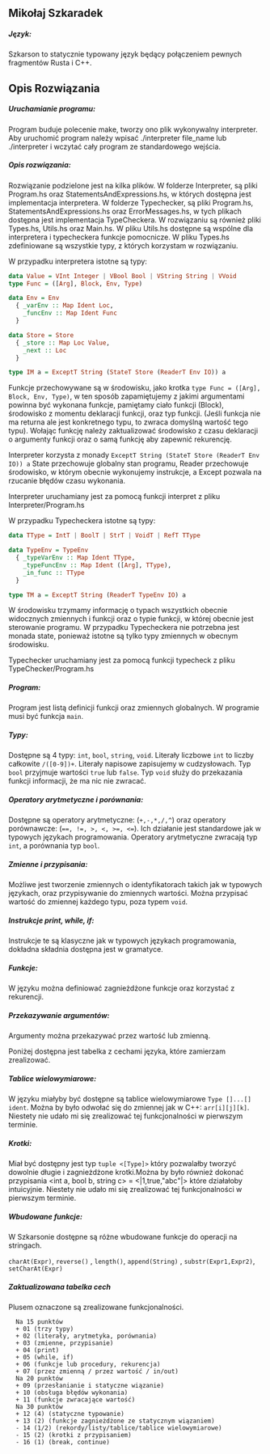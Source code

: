## Mikołaj Szkaradek

##### Język:

Szkarson to statycznie typowany język będący połączeniem pewnych fragmentów Rusta i C++.

## Opis Rozwiązania

##### Uruchamianie programu:

Program buduje polecenie make, tworzy ono plik wykonywalny interpreter. Aby uruchomić program należy wpisać ./interpreter file_name
lub
./interpreter                  i wczytać cały program ze standardowego wejścia. 

##### Opis rozwiązania:

Rozwiązanie podzielone jest na kilka plików. W folderze Interpreter, są pliki Program.hs oraz StatementsAndExpressions.hs, w których dostępna jest implementacja interpretera. W folderze Typechecker, są pliki Program.hs, StatementsAndExpressions.hs oraz ErrorMessages.hs, w tych plikach dostępna jest implementacja TypeCheckera. W rozwiązaniu są również pliki Types.hs, Utils.hs oraz Main.hs. W pliku Utils.hs dostępne są wspólne dla interpretera i typecheckera funkcje pomocnicze. W pliku Types.hs zdefiniowane są wszystkie typy, z których korzystam w rozwiązaniu. 

W przypadku interpretera istotne są typy:

```haskell
data Value = VInt Integer | VBool Bool | VString String | VVoid
type Func = ([Arg], Block, Env, Type)

data Env = Env
  { _varEnv :: Map Ident Loc,
    _funcEnv :: Map Ident Func
  }

data Store = Store
  { _store :: Map Loc Value,
    _next :: Loc
  }

type IM a = ExceptT String (StateT Store (ReaderT Env IO)) a
```

Funkcje przechowywane są w środowisku, jako krotka ``type Func = ([Arg], Block, Env, Type)``, w ten sposób zapamiętujemy z jakimi argumentami powinna być wykonana funkcje, pamiętamy ciało funkcji (Block), środowisko z momentu deklaracji funkcji, oraz typ funkcji. (Jeśli funkcja nie ma returna ale jest konkretnego typu, to zwraca domyślną wartość tego typu). Wołając funkcję należy zaktualizować środowisko z czasu deklaracji o argumenty funkcji oraz o samą funkcję aby zapewnić rekurencję.

Interpreter korzysta z monady `ExceptT String (StateT Store (ReaderT Env IO)) a` 
State przechowuje globalny stan programu, Reader przechowuje środowisko, w którym obecnie wykonujemy instrukcje, a Except pozwala na rzucanie błędów czasu wykonania.

Interpreter uruchamiany jest za pomocą funkcji interpret z pliku Interpreter/Program.hs

W przypadku Typecheckera istotne są typy:

```haskell
data TType = IntT | BoolT | StrT | VoidT | RefT TType

data TypeEnv = TypeEnv
  { _typeVarEnv :: Map Ident TType,
    _typeFuncEnv :: Map Ident ([Arg], TType),
    _in_func :: TType 
  }

type TM a = ExceptT String (ReaderT TypeEnv IO) a
```

W środowisku trzymamy informację o typach wszystkich obecnie widocznych zmiennych i funkcji oraz o typie funkcji, w której obecnie jest sterowanie programu. W przypadku Typecheckera nie potrzebna jest monada state, ponieważ istotne są tylko typy zmiennych w obecnym środowisku. 

Typechecker uruchamiany jest za pomocą funkcji  typecheck z pliku TypeChecker/Program.hs

##### Program:

Program jest listą definicji funkcji oraz zmiennych globalnych. W programie musi być funkcja `main`. 

##### Typy:

Dostępne są 4 typy: `int`, `bool`, `string`, `void`. Literały liczbowe `int` to liczby całkowite `/([0-9])+`. Literały napisowe zapisujemy w cudzysłowach. Typ `bool` przyjmuje wartości `true` lub `false`.  Typ `void` służy do przekazania funkcji informacji, że ma nic nie zwracać.

##### Operatory arytmetyczne i porównania:

Dostępne są operatory arytmetyczne: (`+,-,*,/,^`) oraz operatory porównawcze: (`==, !=, >, <, >=, <=`). Ich działanie jest standardowe jak w typowych językach programowania. Operatory arytmetyczne zwracają typ `int`, a porównania typ `bool`.

##### Zmienne i przypisania:

Możliwe jest tworzenie zmiennych o identyfikatorach takich jak w typowych językach, oraz przypisywanie do zmiennych wartości. Można przypisać wartość do zmiennej każdego typu, poza typem `void`. 

##### Instrukcje print, while, if:

Instrukcje te są klasyczne jak w typowych językach programowania, dokładna składnia dostępna jest w gramatyce.

##### Funkcje:

W języku można definiować zagnieżdżone funkcje oraz korzystać z rekurencji.

##### Przekazywanie argumentów:

Argumenty można przekazywać przez wartość lub zmienną.

Poniżej dostępna jest tabelka z cechami języka, które zamierzam zrealizować.

##### Tablice wielowymiarowe:

W języku miałyby być dostępne są tablice wielowymiarowe `Type []...[] ident`.  Można by było odwołać się do zmiennej jak w C++: `arr[i][j][k]`. Niestety nie udało mi się zrealizować tej funkcjonalności w pierwszym terminie.

##### Krotki:

Miał być dostępny jest typ `tuple <[Type]>` który pozwalałby tworzyć dowolnie długie i zagnieżdżone krotki.Można by było również dokonać przypisania <int a, bool b, string c> = <|1,true,"abc"|> które działałoby intuicyjnie.
Niestety nie udało mi się zrealizować tej funkcjonalności w pierwszym terminie.

##### Wbudowane funkcje:

W Szkarsonie dostępne są różne wbudowane funkcje do operacji na stringach.

`charAt(Expr)`, `reverse()` , `length()`, `append(String)` , `substr(Expr1,Expr2)`, `setCharAt(Expr)` 

##### Zaktualizowana tabelka cech

Plusem oznaczone są zrealizowane funkcjonalności.

```
  Na 15 punktów
  + 01 (trzy typy)
  + 02 (literały, arytmetyka, porównania)
  + 03 (zmienne, przypisanie)
  + 04 (print)
  + 05 (while, if)
  + 06 (funkcje lub procedury, rekurencja)
  + 07 (przez zmienną / przez wartość / in/out)
  Na 20 punktów
  + 09 (przesłanianie i statyczne wiązanie)
  + 10 (obsługa błędów wykonania)
  + 11 (funkcje zwracające wartość)
  Na 30 punktów
  + 12 (4) (statyczne typowanie)
  + 13 (2) (funkcje zagnieżdżone ze statycznym wiązaniem)
  - 14 (1/2) (rekordy/listy/tablice/tablice wielowymiarowe)
  - 15 (2) (krotki z przypisaniem)
  - 16 (1) (break, continue)
```

